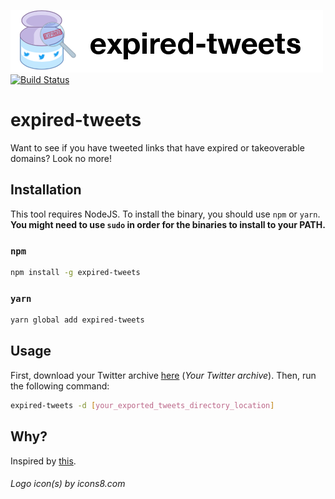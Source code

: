![expired-tweets](expired-tweets.png)
[![Build Status](https://travis-ci.org/jolle/expired-tweets.svg?branch=master)](https://travis-ci.org/jolle/expired-tweets)

# expired-tweets

Want to see if you have tweeted links that have expired or takeoverable domains? Look no more!

## Installation

This tool requires NodeJS. To install the binary, you should use `npm` or `yarn`. **You might need to use `sudo` in order for the binaries to install to your PATH.**

### `npm`

```sh
npm install -g expired-tweets
```

### `yarn`

```sh
yarn global add expired-tweets
```

## Usage

First, download your Twitter archive [here](https://twitter.com/settings/account#tweet_export) (_Your Twitter archive_). Then, run the following command:

```sh
expired-tweets -d [your_exported_tweets_directory_location]
```

## Why?

Inspired by [this](https://twitter.com/securinti/status/823640079067287552).

###### Logo icon(s) by icons8.com

